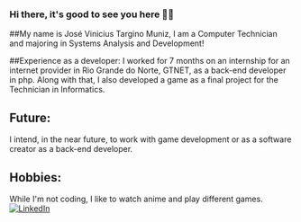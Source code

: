 ### Hi there, it's good to see you here 👾👋

##My name is José Vinicius Targino Muniz, I am a Computer Technician and majoring in Systems Analysis and Development!

##Experience as a developer:
I worked for 7 months on an internship for an internet provider in Rio Grande do Norte, GTNET, as a back-end developer in php. 
Along with that, I also developed a game as a final project for the Technician in Informatics.
## Future:
I intend, in the near future, to work with game development or as a software creator as a back-end developer.
## Hobbies:
While I'm not coding, I like to watch anime and play different games.
[![LinkedIn](https://img.shields.io/badge/linkedin-%230077B5.svg?style=for-the-badge&logo=linkedin&logoColor=white)](https://www.linkedin.com/in/josé-muniz-374685209/)
<!--
**ViniciusMuniz-1/ViniciusMuniz-1** is a ✨ _special_ ✨ repository because its `README.md` (this file) appears on your GitHub profile.

Here are some ideas to get you started:

- 🔭 I’m currently working on ...
- 🌱 I’m currently learning ...
- 👯 I’m looking to collaborate on ...
- 🤔 I’m looking for help with ...
- 💬 Ask me about ...
- 📫 How to reach me: ...
- 😄 Pronouns: ...
- ⚡ Fun fact: ...
-->
